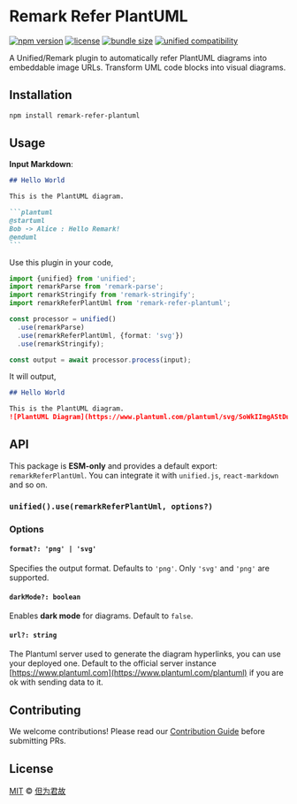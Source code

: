 # Remark Refer PlantUML

[![npm version](https://img.shields.io/npm/v/remark-refer-plantuml?style=flat-square)](https://www.npmjs.com/package/remark-refer-plantuml)
[![license](https://img.shields.io/github/license/PrinOrange/remark-refer-plantuml?style=flat-square)](./LICENSE)
[![bundle size](https://img.shields.io/bundlephobia/min/remark-refer-plantuml?style=flat-square)](https://bundlephobia.com/package/remark-refer-plantuml)
[![unified compatibility](https://img.shields.io/badge/unified.js-100%25%20compatible-9cf?style=flat-square)](https://unifiedjs.com)

A Unified/Remark plugin to automatically refer PlantUML diagrams into embeddable image URLs. Transform UML code blocks into visual diagrams.

## Installation

```bash
npm install remark-refer-plantuml
```

## Usage

**Input Markdown**:

````markdown
## Hello World

This is the PlantUML diagram.

```plantuml
@startuml
Bob -> Alice : Hello Remark!
@enduml
```
````

Use this plugin in your code,

```typescript
import {unified} from 'unified';
import remarkParse from 'remark-parse';
import remarkStringify from 'remark-stringify';
import remarkReferPlantUml from 'remark-refer-plantuml';

const processor = unified()
  .use(remarkParse)
  .use(remarkReferPlantUml, {format: 'svg'})
  .use(remarkStringify);

const output = await processor.process(input);
```

It will output,

```markdown
## Hello World

This is the PlantUML diagram.
![PlantUML Diagram](https://www.plantuml.com/plantuml/svg/SoWkIImgAStDuU8gp69mB2v9ICrB0NeF)
```

## API

This package is **ESM-only** and provides a default export: `remarkReferPlantUml`. You can integrate it with `unified.js`, `react-markdown` and so on.

### `unified().use(remarkReferPlantUml, options?)`

### Options

#### `format?: 'png' | 'svg'`

Specifies the output format. Defaults to `'png'`. Only `'svg'` and `'png'` are supported.

#### `darkMode?: boolean`

Enables **dark mode** for diagrams. Default to `false`.

#### `url?: string`

The Plantuml server used to generate the diagram hyperlinks, you can use your deployed one. Default to the official server instance [https://www.plantuml.com](https://www.plantuml.com/plantuml) if you are ok with sending data to it.

## Contributing

We welcome contributions! Please read our [Contribution Guide](CONTRIBUTION.md) before submitting PRs.

## License

[MIT](./LICENSE) © [但为君故](https://github.com/PrinOrange)
